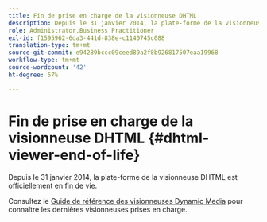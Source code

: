 ```yaml
---
title: Fin de prise en charge de la visionneuse DHTML
description: Depuis le 31 janvier 2014, la plate-forme de la visionneuse DHTML est officiellement en fin de vie.
role: Administrator,Business Practitioner
exl-id: f1595962-6da3-441d-838e-c1140745c088
translation-type: tm+mt
source-git-commit: e94289bccc09ceed89a2f8b926817507eaa19968
workflow-type: tm+mt
source-wordcount: '42'
ht-degree: 57%

---
```


# Fin de prise en charge de la visionneuse DHTML {#dhtml-viewer-end-of-life}

Depuis le 31 janvier 2014, la plate-forme de la visionneuse DHTML est officiellement en fin de vie.

Consultez le [Guide de référence des visionneuses Dynamic Media](https://experienceleague.adobe.com/docs/dynamic-media-developer-resources/library/home.html?lang=fr) pour connaître les dernières visionneuses prises en charge.
